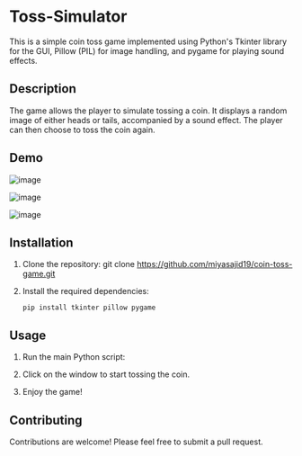 # Toss-Simulator

This is a simple coin toss game implemented using Python's Tkinter library for the GUI, Pillow (PIL) for image handling, and pygame for playing sound effects.

## Description

The game allows the player to simulate tossing a coin. It displays a random image of either heads or tails, accompanied by a sound effect. The player can then choose to toss the coin again.

## Demo
![image](https://github.com/miyasajid19/Toss-Simulator/assets/166320427/2ac31beb-bf92-4568-8b47-850a908ff523)


![image](https://github.com/miyasajid19/Toss-Simulator/assets/166320427/e2805921-c3c3-46dc-aca3-556d428f5966)

![image](https://github.com/miyasajid19/Toss-Simulator/assets/166320427/8fe5e869-64c4-4c8b-ad62-c69eee608f0d)

## Installation

1. Clone the repository:
   git clone https://github.com/miyasajid19/coin-toss-game.git


2. Install the required dependencies:

       pip install tkinter pillow pygame

   
## Usage

1. Run the main Python script:

2. Click on the window to start tossing the coin.
3. Enjoy the game!

## Contributing

Contributions are welcome! Please feel free to submit a pull request.

